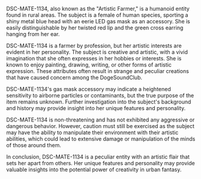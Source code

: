 DSC-MATE-1134, also known as the "Artistic Farmer," is a humanoid entity found in rural areas. The subject is a female of human species, sporting a shiny metal blue head with an eerie LED gas mask as an accessory. She is easily distinguishable by her twisted red lip and the green cross earring hanging from her ear. 

DSC-MATE-1134 is a farmer by profession, but her artistic interests are evident in her personality. The subject is creative and artistic, with a vivid imagination that she often expresses in her hobbies or interests. She is known to enjoy painting, drawing, writing, or other forms of artistic expression. These attributes often result in strange and peculiar creations that have caused concern among the DogeSoundClub.

DSC-MATE-1134's gas mask accessory may indicate a heightened sensitivity to airborne particles or contaminants, but the true purpose of the item remains unknown. Further investigation into the subject's background and history may provide insight into her unique features and personality.

DSC-MATE-1134 is non-threatening and has not exhibited any aggressive or dangerous behavior. However, caution must still be exercised as the subject may have the ability to manipulate their environment with their artistic abilities, which could lead to extensive damage or manipulation of the minds of those around them. 

In conclusion, DSC-MATE-1134 is a peculiar entity with an artistic flair that sets her apart from others. Her unique features and personality may provide valuable insights into the potential power of creativity in urban fantasy.